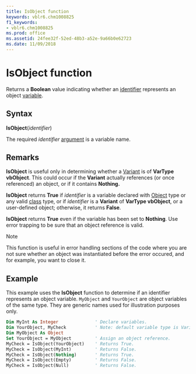 ```yaml
---
title: IsObject function
keywords: vblr6.chm1008825
f1_keywords:
- vblr6.chm1008825
ms.prod: office
ms.assetid: 24fee32f-52ed-48b3-a52e-9a66b0e62723
ms.date: 11/09/2018
---
```



# IsObject function

Returns a **Boolean** value indicating whether an [identifier](../../Glossary/vbe-glossary.md#identifier) represents an object [variable](../../Glossary/vbe-glossary.md#variable).

## Syntax

**IsObject**(_identifier_)

The required _identifier_ [argument](../../Glossary/vbe-glossary.md#argument) is a variable name.

## Remarks

**IsObject** is useful only in determining whether a [Variant](../../Glossary/vbe-glossary.md#variant-data-type) is of **VarType  vbObject**. This could occur if the **Variant** actually references (or once referenced) an object, or if it contains **Nothing.**

**IsObject** returns **True** if _identifier_ is a variable declared with [Object](../../Glossary/vbe-glossary.md#object) type or any valid [class](../../Glossary/vbe-glossary.md#class) type, or if _identifier_ is a **Variant** of **VarType vbObject**, or a user-defined object; otherwise, it returns **False**. 

**IsObject** returns **True** even if the variable has been set to **Nothing**. Use error trapping to be sure that an object reference is valid.

> [!NOTE] 
> This function is useful in error handling sections of the code where you are not sure whether an object was instantiated before the error occured, and for example, you want to close it.

## Example

This example uses the **IsObject** function to determine if an identifier represents an object variable. `MyObject` and `YourObject` are object variables of the same type. They are generic names used for illustration purposes only.


```vb
Dim MyInt As Integer              ' Declare variables.
Dim YourObject, MyCheck           ' Note: default variable type is Variant
Dim MyObject As Object
Set YourObject = MyObject         ' Assign an object reference.
MyCheck = IsObject(YourObject)    ' Returns True.
MyCheck = IsObject(MyInt)         ' Returns False.
MyCheck = IsObject(Nothing)       ' Returns True.
MyCheck = IsObject(Empty)         ' Returns False.
MyCheck = IsObject(Null)          ' Returns False.
```


